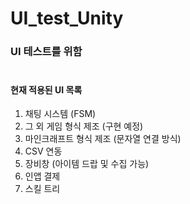 # UI_test_Unity
### UI 테스트를 위함</br></br>

#### 현재 적용된 UI 목록
1. 채팅 시스템 (FSM)
2. 그 외 게임 형식 제조 (구현 예정)
3. 마인크래프트 형식 제조 (문자열 연결 방식)
4. CSV 연동
5. 장비창 (아이템 드랍 및 수집 가능)
6. 인앱 결제
7. 스킬 트리
